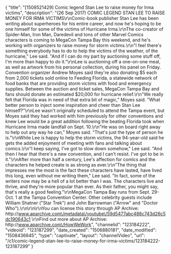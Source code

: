 {
    "title": "[1508521429] Comic legend Stan Lee to raise money for Irma victims",
    "description": "(26 Sep 2017) COMIC LEGEND STAN LEE TO RAISE MONEY FOR IRMA VICTIMS\r\nComic-book publisher Stan Lee has been writing about superheroes for his entire career, and now he's hoping to be one himself for some of the victims of Hurricane Irma.\r\nThe co-creator of Spider-Man, Iron Man, Daredevil and tons of other Marvel Comics characters is coming to MegaCon Tampa Bay this weekend, and he's working with organizers to raise money for storm victims.\r\n\"I feel there's something everybody has to do to help the victims of the weather, of the hurricane,\" Lee said. \"And if I can do my part by auctioning some stuff off, I'm more than happy to do it.\"\r\nLee is auctioning off a one-on-one meal, as well as artwork from his personal collection, during his panel on Friday. Convention organizer Andrew Moyes said they're also donating $5 each from 2,000 tickets sold online to Feeding Florida, a statewide network of food banks that are providing storm victims with food and emergency supplies. Between the auction and ticket sales, MegaCon Tampa Bay and fans should donate an estimated $20,000 for hurricane relief.\r\n\"We really felt that Florida was in need of that extra bit of magic,\" Moyes said. \"What better person to inject some inspiration and cheer than Stan Lee himself?\"\r\nLee wasn't originally scheduled to attend the Tampa event, but Moyes said they had worked with him previously for other conventions and knew Lee would be a great addition following the beating Florida took when Hurricane Irma made landfall on Sept. 10.\r\n\"He was on board right away to help out any way he can,\" Moyes said. \"That's just the type of person he is.\"\r\nWhile Lee is happy to help the storm victims, the 94-year-old said he gets the added enjoyment of meeting with fans and talking about comics.\r\n\"I keep saying, I've got to slow down somehow,\" Lee said. \"And then I hear that there's a new convention, and I can't resist. I've got to be in it.\"\r\nAfter more than half a century, Lee's affection for comics and the characters he helped create is as strong as ever.\r\n\"The thing that impresses me the most is the fact these characters have lasted, have lived this long, even without me writing them,\" Lee said. \"In fact, some of the writers now may be a hell of a lot better than I was. The characters live and thrive, and they're more popular than ever. As their father, you might say, that's really a good feeling.\"\r\nMegaCon Tampa Bay runs from Sept. 29-Oct. 1 at the Tampa Convention Center. Other celebrity guests include William Shatner (\"Star Trek\") and John Barrowman (\"Arrow\" and \"Doctor Who\").\r\n\r\n\r\nYou can license this story through AP Archive: http:\/\/www.aparchive.com\/metadata\/youtube\/59d5477abc488c743d26c5dc190643c1 \r\nFind out more about AP Archive: http:\/\/www.aparchive.com\/HowWeWork",
    "channelid": "123184222",
    "videoid": "123187299",
    "date_created": "1506880181",
    "date_modified": "1508436645",
    "type": "captivate",
    "layout": "channelVideo",
    "url": "\/c1\/comic-legend-stan-lee-to-raise-money-for-irma-victims\/123184222-123187299"
}
